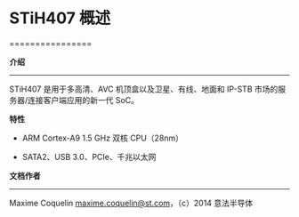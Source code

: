 # STiH407 概述

================

**介绍**

------------

STiH407 是用于多高清、AVC 机顶盒以及卫星、有线、地面和 IP-STB 市场的服务器/连接客户端应用的新一代 SoC。

**特性**

- ARM Cortex-A9 1.5 GHz 双核 CPU（28nm）

- SATA2、USB 3.0、PCIe、千兆以太网

**文档作者**

---------------

Maxime Coquelin <maxime.coquelin@st.com>，（c）2014 意法半导体 